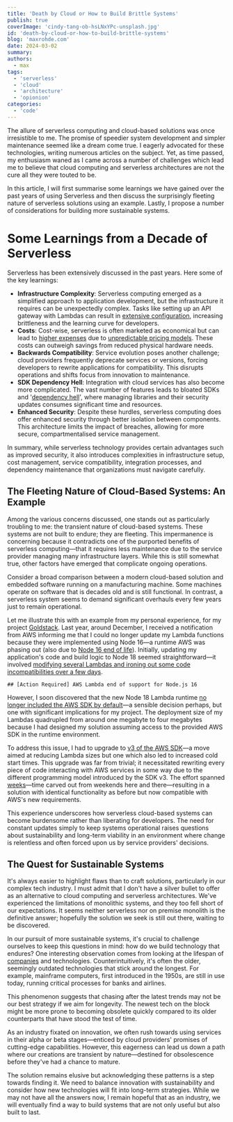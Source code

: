 ```yaml
---
title: 'Death by Cloud or How to Build Brittle Systems'
publish: true
coverImage: 'cindy-tang-ob-hsLNxYPc-unsplash.jpg'
id: 'death-by-cloud-or-how-to-build-brittle-systems'
blog: 'maxrohde.com'
date: 2024-03-02
summary: 
authors:
  - max
tags:
  - 'serverless'
  - 'cloud'
  - 'architecture'
  - 'opionion'
categories:
  - 'code'
---
```


The allure of serverless computing and cloud-based solutions was once irresistible to me. The promise of speedier system development and simpler maintenance seemed like a dream come true. I eagerly advocated for these technologies, writing numerous articles on the subject. Yet, as time passed, my enthusiasm waned as I came across a number of challenges which lead me to believe that cloud computing and serverless architectures are not the cure all they were touted to be.

In this article, I will first summarise some learnings we have gained over the past years of using Serverless and then discuss the surprisingly fleeting nature of serverless solutions using an example. Lastly, I propose a number of considerations for building more sustainable systems.

# Some Learnings from a Decade of Serverless

Serverless has been extensively discussed in the past years. Here some of the key learnings:

- **Infrastructure Complexity**: Serverless computing emerged as a simplified approach to application development, but the infrastructure it requires can be unexpectedly complex. Tasks like setting up an API gateway with Lambdas can result in [extensive configuration](https://github.com/goldstack/goldstack/tree/fc0fbd4c356d7efb3ccc06f775ca5f12500f3052/workspaces/templates/packages/serverless-api/infra/aws), increasing brittleness and the learning curve for developers.
- **Costs**: Cost-wise, serverless is often marketed as economical but can lead to [higher expenses](https://einaregilsson.com/serverless-15-percent-slower-and-eight-times-more-expensive/) due to [unpredictable pricing models](https://dev.to/colinchartier/serverless-is-more-expensive-than-you-d-expect-30o1). These costs can outweigh savings from reduced physical hardware needs.
- **Backwards Compatibility**: Service evolution poses another challenge; cloud providers frequently deprecate services or versions, forcing developers to rewrite applications for compatibility. This disrupts operations and shifts focus from innovation to maintenance.
- **SDK Dependency Hell**: Integration with cloud services has also become more complicated. The vast number of features leads to bloated SDKs and '[dependency hell](https://www.browserlondon.com/blog/2020/09/02/dependency-hell-how-to-avoid-it/)', where managing libraries and their security updates consumes significant time and resources.
- **Enhanced Security**: Despite these hurdles, serverless computing does offer enhanced security through better isolation between components. This architecture limits the impact of breaches, allowing for more secure, compartmentalised service management.

In summary, while serverless technology provides certain advantages such as improved security, it also introduces complexities in infrastructure setup, cost management, service compatibility, integration processes, and dependency maintenance that organizations must navigate carefully.

## The Fleeting Nature of Cloud-Based Systems: An Example

Among the various concerns discussed, one stands out as particularly troubling to me: the transient nature of cloud-based systems. These systems are not built to endure; they are fleeting. This impermanence is concerning because it contradicts one of the purported benefits of serverless computing—that it requires less maintenance due to the service provider managing many infrastructure layers. While this is still somewhat true, other factors have emerged that complicate ongoing operations.

Consider a broad comparison between a modern cloud-based solution and embedded software running on a manufacturing machine. Some machines operate on software that is decades old and is still functional. In contrast, a serverless system seems to demand significant overhauls every few years just to remain operational.

Let me illustrate this with an example from my personal experience, for my project [Goldstack](https://github.com/goldstack/goldstack). Last year, around December, I received a notification from AWS informing me that I could no longer update my Lambda functions because they were implemented using Node 16—a runtime AWS was phasing out (also due to [Node 16 end of life](https://nodejs.org/en/blog/announcements/nodejs16-eol)). Initially, updating my application's code and build logic to Node 18 seemed straightforward—it involved [modifying several Lambdas and ironing out some code incompatibilities over a few days](https://github.com/goldstack/goldstack/pull/345).

`## [Action Required] AWS Lambda end of support for Node.js 16`

However, I soon discovered that the new Node 18 Lambda runtime [no longer included the AWS SDK by default](https://aws.amazon.com/blogs/compute/node-js-18-x-runtime-now-available-in-aws-lambda/)—a sensible decision perhaps, but one with significant implications for my project. The deployment size of my Lambdas quadrupled from around one megabyte to four megabytes because I had designed my solution assuming access to the provided AWS SDK in the runtime environment.

To address this issue, I had to upgrade to [v3 of the AWS SDK](https://docs.aws.amazon.com/AWSJavaScriptSDK/v3/latest/)—a move aimed at reducing Lambda sizes but one which also led to increased cold start times. This upgrade was far from trivial; it necessitated rewriting every piece of code interacting with AWS services in some way due to the different programming model introduced by the SDK v3. The effort spanned [weeks](https://github.com/goldstack/goldstack/pull/351)—time carved out from weekends here and there—resulting in a solution with identical functionality as before but now compatible with AWS's new requirements.

This experience underscores how serverless cloud-based systems can become burdensome rather than liberating for developers. The need for constant updates simply to keep systems operational raises questions about sustainability and long-term viability in an environment where change is relentless and often forced upon us by service providers' decisions.

## The Quest for Sustainable Systems

It's always easier to highlight flaws than to craft solutions, particularly in our complex tech industry. I must admit that I don't have a silver bullet to offer as an alternative to cloud computing and serverless architectures. We've experienced the limitations of monolithic systems, and they too fell short of our expectations. It seems neither serverless nor on premise monolith is the definitive answer; hopefully the solution we seek is still out there, waiting to be discovered.

In our pursuit of more sustainable systems, it's crucial to challenge ourselves to keep this questions in mind: how do we build technology that endures? One interesting observation comes from looking at the lifespan of [companies](https://www.researchgate.net/publication/315061648_The_drivers_of_firm_longevity_Age_size_profitability_and_survivorship_of_Australian_corporations_1901-1930) and technologies. Counterintuitively, it's often the older, seemingly outdated technologies that stick around the longest. For example, mainframe computers, first introduced in the 1950s, are still in use today, running critical processes for banks and airlines.

This phenomenon suggests that chasing after the latest trends may not be our best strategy if we aim for longevity. The newest tech on the block might be more prone to becoming obsolete quickly compared to its older counterparts that have stood the test of time.

As an industry fixated on innovation, we often rush towards using services in their alpha or beta stages—enticed by cloud providers' promises of cutting-edge capabilities. However, this eagerness can lead us down a path where our creations are transient by nature—destined for obsolescence before they've had a chance to mature.

The solution remains elusive but acknowledging these patterns is a step towards finding it. We need to balance innovation with sustainability and consider how new technologies will fit into long-term strategies. While we may not have all the answers now, I remain hopeful that as an industry, we will eventually find a way to build systems that are not only useful but also built to last.

